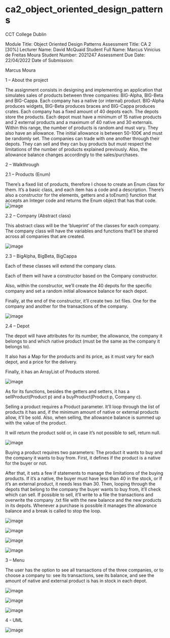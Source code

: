 # ca2_object_oriented_design_patterns

CCT College Dublin



Module Title:
	Object Oriented Design Patterns
Assessment Title:
	CA 2 [30%] 
Lecturer Name:
	David McQuaid
Student Full Name:
	Marcus Vinicius de Freitas Moura
Student Number:
	2021247
Assessment Due Date:
	22/04/2022
Date of Submission:
	


Marcus Moura


1 – About the project

The assignment consists in designing and implementing an application that simulates sales of products between three companies: BIG-Alpha, BIG-Beta and BIG-Cappa.
Each company has a native (or internal) product. BIG-Alpha produces widgets, BIG-Beta produces braces and BIG-Cappa produces crates.
Each company has a fixed amount of 40 depots each. The depots store the products. 
Each depot must have a minimum of 15 native products and 2 external products and a maximum of 40 native and 30 externals. Within this range, the number of products is random and must vary. They also have an allowance. The initial allowance is between 50-100€ and must be randomly set.
The companies can trade with one another through their depots. They can sell and they can buy products but must respect the limitations of the number of products explained previously. Also, the allowance balance changes accordingly to the sales/purchases.

2 – Walkthrough 

2.1 – Products (Enum)

There’s a fixed list of products, therefore I chose to create an Enum class for them. It’s a basic class, and each item has a code and a description. There’s also a constructor for the elements, getters and a toEnum() function that accepts an Integer code and returns the Enum object that has that code.
 ![image](https://user-images.githubusercontent.com/63955638/161273983-8cdc8ba8-8afa-45d6-b906-a2d6ecb5e622.png)


2.2 – Company (Abstract class)

This abstract class will be the ‘blueprint’ of the classes for each company. The company class will have the variables and functions that’ll be shared across all companies that are created.
 
![image](https://user-images.githubusercontent.com/63955638/161274014-6e6a90a2-30e2-423c-b399-6c2af1ee5652.png)

2.3 – BigAlpha, BigBeta, BigCappa

Each of these classes will extend the company class.

Each of them will have a constructor based on the Company constructor.

Also, within the constructor, we’ll create the 40 depots for the specific company and set a random initial allowance balance for each depot.

Finally, at the end of the constructor, it’ll create two .txt files. One for the company and another for the transactions of the company.

 ![image](https://user-images.githubusercontent.com/63955638/161274044-b50cdf6d-ff86-4d1d-aed1-35509d819118.png)



2.4 – Depot

The depot will have attributes for its number, the allowance, the company it belongs to and which native product (must be the same as the company it belongs to).

It also has a Map for the products and its price, as it must vary for each depot, and a price for the delivery.

Finally, it has an ArrayList of Products stored.

 ![image](https://user-images.githubusercontent.com/63955638/161274080-2e88f606-e0ac-4d86-8562-ebae1a61549e.png)



As for its functions, besides the getters and setters, it has a sellProduct(Product p) and a buyProduct(Product p, Company c).

Selling a product requires a Product parameter. It’ll loop through the list of products it has and, if the minimum amount of native or external products allow, it’ll be sold. Also, when selling, the allowance balance is summed up with the value of the product.

It will return the product sold or, in case it’s not possible to sell, return null.

 
![image](https://user-images.githubusercontent.com/63955638/161274108-3a717663-03e5-45a7-b842-9f895f555688.png)


Buying a product requires two parameters: The product it wants to buy and the company it wants to buy from.
First, it defines if the product is a native for the buyer or not.

After that, it sets a few if statements to manage the limitations of the buying products. If it’s a native, the buyer must have less than 40 in the stock, or if it’s an external product, it needs less than 30. Then, looping through the depots that belong to the company the buyer wants to buy from, it’ll check which can sell. If possible to sell, it’ll write to a file the transactions and overwrite the company .txt file with the new balance and the new products in its depots. Whenever a purchase is possible it manages the allowance balance and a break is called to stop the loop.

 ![image](https://user-images.githubusercontent.com/63955638/161274127-b1736234-1b17-48b5-bfcc-4ae3edfb0f17.png)

 ![image](https://user-images.githubusercontent.com/63955638/161274155-aef67a70-cd83-4849-9241-1a5fe210ee03.png)

   ![image](https://user-images.githubusercontent.com/63955638/161274175-3543b516-242b-44c5-a940-1847c32f234d.png)


![image](https://user-images.githubusercontent.com/63955638/161274201-34d32cfc-90d5-4c5e-8863-02bb87b1dabe.png)




3 – Menu

The user has the option to see all transactions of the three companies, or to choose a company to: see its transactions, see its balance, and see the amount of native and external product is has in stock in each depot. 

![image](https://user-images.githubusercontent.com/63955638/161274268-4c0bd449-573c-4e3b-a5d0-2dca97ee8afc.png)

![image](https://user-images.githubusercontent.com/63955638/161274300-d672fd32-c86d-4f84-8488-36a76eafe58d.png)

![image](https://user-images.githubusercontent.com/63955638/161274342-58bdde5b-0323-40ca-ad47-59628c87ea68.png)



4 - UML 

 ![image](https://user-images.githubusercontent.com/63955638/161274387-99665411-d21e-4f61-a8fc-043f53db2f49.png)



